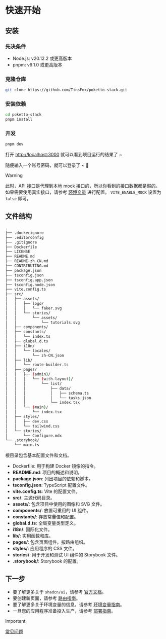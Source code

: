# 快速开始

## 安装

### 先决条件

- Node.js: v20.12.2 或更高版本
- pnpm: v9.1.0 或更高版本

### 克隆仓库

```bash
git clone https://github.com/TinsFox/poketto-stack.git
```


### 安装依赖

```bash
cd poketto-stack
pnpm install
```

### 开发

```bash
pnpm dev
```

打开 [http://localhost:3000](http://localhost:3000) 就可以看到项目运行的结果了 ~

随便输入一个账号密码，就可以登录了 ~ 🚀

> [!WARNING]
> 此时，API 接口是代理到本地 mock 接口的，所以你看到的接口数据都是假的。
> 如果需要使用真实接口，请参考 [环境变量](./environment-variables.md) 进行配置。
> `VITE_ENABLE_MOCK` 设置为 `false` 即可。

## 文件结构

```bash
.
├── .dockerignore
├── .editorconfig
├── .gitignore
├── Dockerfile
├── LICENSE
├── README.md
├── README-zh_CN.md
├── CONTRIBUTING.md
├── package.json
├── tsconfig.json
├── tsconfig.app.json
├── tsconfig.node.json
├── vite.config.ts
├── src/
│   ├── assets/
│   │   ├── logo/
│   │   │   └── faker.svg
│   │   └── stories/
│   │       └── assets/
│   │           └── tutorials.svg
│   ├── components/
│   ├── constants/
│   │   └── index.ts
│   ├── global.d.ts
│   ├── i18n/
│   │   └── locales/
│   │       └── zh-CN.json
│   ├── lib/
│   │   └── route-builder.ts
│   ├── pages/
│   │   ├── (admin)/
│   │   │   └── (with-layout)/
│   │   │       └── list/
│   │   │           ├── data/
│   │   │           │   ├── schema.ts
│   │   │           │   └── tasks.json
│   │   │           └── index.tsx
│   │   └── (main)/
│   │       └── index.tsx
│   ├── styles/
│   │   ├── dev.css
│   │   └── tailwind.css
│   └── stories/
│       └── Configure.mdx
└── .storybook/
    └── main.ts
```

根目录包含基本配置文件和文档。

- Dockerfile: 用于构建 Docker 镜像的指令。
- **README.md**: 项目的概述和说明。
- **package.json**: 列出项目的依赖和脚本。
- **tsconfig.json**: TypeScript 配置文件。
- **vite.config.ts**: Vite 的配置文件。
- **src/**: 主源代码目录。
- **assets/**: 包含项目中使用的图像和 SVG 文件。
- **components/**: 放置可重用的 UI 组件。
- **constants/**: 存放常量值和配置。
- **global.d.ts**: 全局变量类型定义。
- **i18n/**: 国际化文件。
- **lib/**: 实用函数和库。
- **pages/**: 包含页面组件，按路由组织。
- **styles/**: 应用程序的 CSS 文件。
- **stories/**: 用于开发和测试 UI 组件的 Storybook 文件。
- **.storybook/**: Storybook 的配置。

## 下一步

- 要了解更多关于 `shadcn/ui`，请参考 [官方文档](https://ui.shadcn.com/docs)。
- 要创建新页面，请参考 [路由指南](./routing.md)。
- 要了解更多关于环境变量的信息，请参考 [环境变量指南](./environment-variables.md)。
- 一旦您的应用程序准备投入生产，请参考 [部署指南](./deploy.md)。

> [!IMPORTANT]
> [常见问题](./faq.md)
